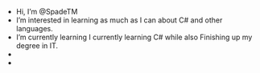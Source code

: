 - Hi, I’m @SpadeTM
- I’m interested in learning as much as I can about C# and other languages.
- I’m currently learning I currently learning C# while also Finishing up my degree in IT.
- 
- 

<!---
SpadeTM/SpadeTM is a ✨ special ✨ repository because its `README.md` (this file) appears on your GitHub profile.
You can click the Preview link to take a look at your changes.
--->

